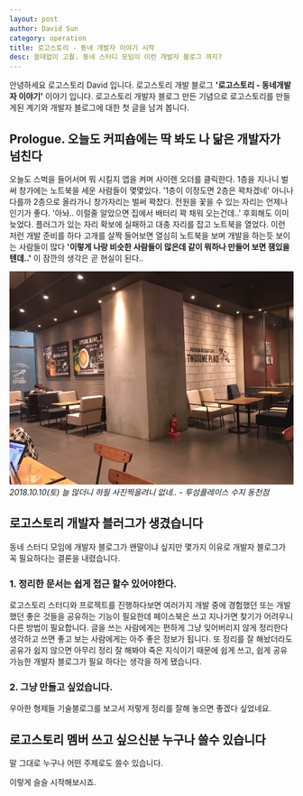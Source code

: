 ```yaml
---
layout: post
author: David Sun
category: operation
title: 로고스토리 - 동네 개발자 이야기 시작
desc: 쓸데없이 고퀄. 동네 스터디 모임이 이런 개발자 블로그 까지?
---
```


안녕하세요 로고스토리 David 입니다. 로고스토리 개발 블로그 **'로고스토리 - 동네개발자 이야기'** 이야기 입니다. 로고스토리 개발자 블로그 만든 기념으로 로고스토리를 만들게된 계기와 개발자 블로그에 대한 첫 글을 남겨 봅니다.

## Prologue. 오늘도 커피숍에는 딱 봐도 나 닮은 개발자가 넘친다
오늘도 스벅을 들어서며 뭐 시킬지 앱을 켜며 사이렌 오더를 클릭한다. 1층을 지나니 벌써 창가에는 노트북을 세운 사람들이 몇몇있다. '1층이 이정도면 2층은 꽉차겠네' 아니나 다를까 2층으로 올라가니 창가자리는 벌써 꽉찼다. 전원을 꽃을 수 있는 자리는 언제나 인기가 좋다. '아놔.. 이럴줄 알았으면 집에서 배터리 꽉 채워 오는건데..' 후회해도 이미 늦었다. 플러그가 있는 자리 확보에 실패하고 대충 자리를 잡고 노트북을 열었다. 이런 저런 개발 준비를 하다 고개를 살짝 들어보면 열심히 노트북을 보며 개발을 하는듯 보이는 사람들이 많다 **'이렇게 나랑 비슷한 사람들이 많은데 같이 뭐하나 만들어 보면 잼있을텐데..'** 이 잠깐의 생각은 곧 현실이 된다..

![Alt text](/assets/img/cafe2.jpeg)
*2018.10.10(토) 늘 많더니 하필 사진찍을려니 없네.. - 투섬플레이스 수지 동천점*

## 로고스토리 개발자 블러그가 생겼습니다
동네 스터디 모임에 개발자 블로그가 왠말이냐 싶지만 몇가지 이유로 개발자 블로그가 꼭 필요하다는 결론을 내렸습니다. 

### 1. 정리한 문서는 쉽게 접근 할수 있어야한다.
로고스토리 스터디와 프로젝트를 진행하다보면 여러가지 개발 중에 경험했던 또는 개발했던 좋은 것들을 공유하는 기능이 필요한데 페이스북은 쓰고 지나가면 찾기가 어려우니 다른 방법이 필요합니다. 글을 쓰는 사람에게는 편하게 그냥 잊어버리지 않게 정리한다 생각하고 쓰면 좋고 보는 사람에게는 아주 좋은 정보가 됩니다. 또 정리를 잘 해놨더라도 공유가 쉽지 않으면 아무리 정리 잘 해봐야 죽은 지식이기 때문에 쉽게 쓰고, 쉽게 공유 가능한 개발자 블로그가 필요 하다는 생각을 하게 됐습니다.

### 2. 그냥 만들고 싶었습니다.
우아한 형제들 기술블로그를 보고서 저렇게 정리를 잘해 놓으면 좋겠다 싶었네요.

## 로고스토리 멤버 쓰고 싶으신분 누구나 쓸수 있습니다
말 그대로 누구나 어떤 주제로도 쓸수 있습니다. 

이렇게 슬슬 시작해보시죠. 
